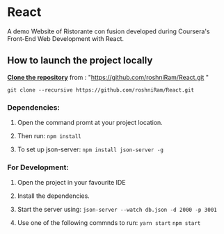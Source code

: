 # React

A demo Website of Ristorante con fusion developed during Coursera's Front-End Web Development with React.

## How to launch the project locally     
   **[Clone the repository](https://github.com/roshniRam/React.git )** from : "https://github.com/roshniRam/React.git " 
   
   `
    git clone --recursive https://github.com/roshniRam/React.git
    ` 
    
### Dependencies:
1. Open the command promt at your project location.
  2. Then run:
   `
    npm install
    ` 
    
  3. To set up json-server:
  `npm install json-server -g`
 

### For Development:
  1. Open the project in your favourite IDE
  2. Install the dependencies.
  3. Start the server using:
   `
    json-server --watch db.json -d 2000 -p 3001
    ` 
    
  4. Use one of the following commnds to run:
  `yarn start`
   `npm start
   `

